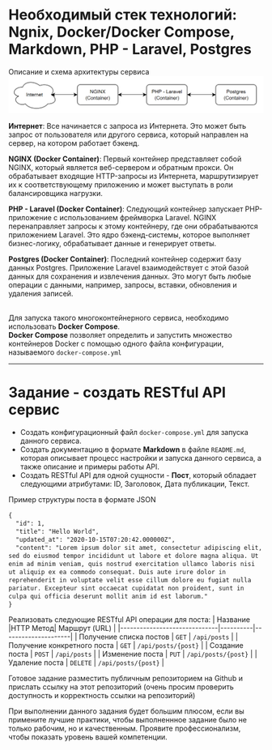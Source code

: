 # Необходимый стек технологий: Ngnix, Docker/Docker Compose, Markdown, PHP - Laravel, Postgres

Описание и схема архитектуры сервиса
![Architecture](architecture.png)

**Интернет**: Все начинается с запроса из Интернета. Это может быть запрос от пользователя или другого сервиса, который направлен на сервер, на котором работает бэкенд.

**NGINX (Docker Container)**: Первый контейнер представляет собой NGINX, который является веб-сервером и обратным прокси. Он обрабатывает входящие HTTP-запросы из Интернета, маршрутизирует их к соответствующему приложению и может выступать в роли балансировщика нагрузки.

**PHP - Laravel (Docker Container)**: Следующий контейнер запускает PHP-приложение с использованием фреймворка Laravel. NGINX перенаправляет запросы к этому контейнеру, где они обрабатываются приложением Laravel. Это ядро бэкенд-системы, которое выполняет бизнес-логику, обрабатывает данные и генерирует ответы.

**Postgres (Docker Container)**: Последний контейнер содержит базу данных Postgres. Приложение Laravel взаимодействует с этой базой данных для сохранения и извлечения данных. Это могут быть любые операции с данными, например, запросы, вставки, обновления и удаления записей.

\
Для запуска такого многоконтейнерного сервиса, необходимо использовать **Docker Compose**. \
**Docker Compose** позволяет определить и запустить множество контейнеров Docker с помощью одного файла конфигурации, называемого `docker-compose.yml`

---
# Задание - создать RESTful API сервис
- Создать конфигурационный файл `docker-compose.yml` для запуска данного сервиса.
- Создать документацию в формате **Markdown** в файле `README.md`, которая описывает процесс настройки и запуска данного сервиса, а также описание и примеры работы API.
- Создать RESTful API для одной сущности - **Пост**, который обладает следующими атрибутами: ID, Заголовок, Дата публикации, Текст.

Пример структуры поста в формате JSON
```
{
  "id": 1,
  "title": "Hello World",
  "updated_at": "2020-10-15T07:20:42.000000Z",
  "content": "Lorem ipsum dolor sit amet, consectetur adipiscing elit, sed do eiusmod tempor incididunt ut labore et dolore magna aliqua. Ut enim ad minim veniam, quis nostrud exercitation ullamco laboris nisi ut aliquip ex ea commodo consequat. Duis aute irure dolor in reprehenderit in voluptate velit esse cillum dolore eu fugiat nulla pariatur. Excepteur sint occaecat cupidatat non proident, sunt in culpa qui officia deserunt mollit anim id est laborum."
}
```
Реализовать следующие RESTful API операции для поста:
|  Название                    |HTTP Метод|  Маршрут (URL)      | 
|------------------------------|----------|---------------------|
| Получение списка постов      | `GET`    | `/api/posts`        |
| Получение конкретного поста  | `GET`    | `/api/posts/{post}` |
| Создание поста               | `POST`   | `/api/posts`        |
| Изменение поста              | `PUT`    | `/api/posts/{post}` |
| Удаление поста               | `DELETE` | `/api/posts/{post}` |

Готовое задание разместить публичным репозиторием на Github и прислать ссылку на этот репозиторий (очень просим проверить доступность и корректность ссылки на репозиторий)

При выполнении данного задания будет большим плюсом, если вы примените лучшие практики, чтобы выполненнное задание было не только рабочим, но и качественным. Проявите профессионализм, чтобы показать уровень вашей компетенции. 
